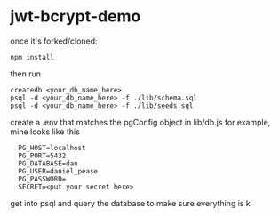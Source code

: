 # jwt-bcrypt-demo

once it's forked/cloned:

    npm install

then run

    createdb <your_db_name_here>
    psql -d <your_db_name_here> -f ./lib/schema.sql
    psql -d <your_db_name_here> -f ./lib/seeds.sql    

  create a .env that matches the pgConfig object in lib/db.js
    for example, mine looks like this

      PG_HOST=localhost
      PG_PORT=5432
      PG_DATABASE=dan
      PG_USER=daniel_pease
      PG_PASSWORD=
      SECRET=<put your secret here>

  get into psql and query the database to make sure everything is k
